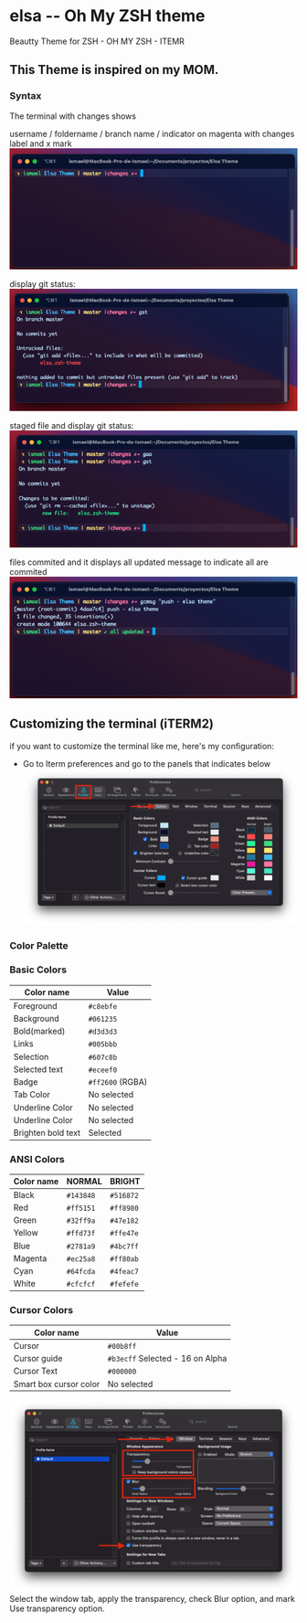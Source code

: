 # elsa -- Oh My ZSH theme
Beautty Theme for ZSH - OH MY ZSH - ITEMR

## This Theme is inspired on my MOM.

### Syntax
The terminal with changes shows

username / foldername / branch name / indicator on magenta with changes label and x mark
![alt text](./images/changes.png)

display git status:             
![alt text](./images/gstlist-c.png)

staged file and display git status:
![alt text](./images/gstlist-a.png)

files commited and it displays all updated message to indicate all are commited
![alt text](./images/finish.png)


## Customizing the terminal (iTERM2)

if you want to customize the terminal like me, here's my configuration:
- Go to Iterm preferences and go to the panels that indicates below
![alt text](./images/iterm-preferences.png)

### Color Palette
### Basic Colors

|    Color name     |        Value        |
|-------------------|---------------------|
|Foreground         |`#c8ebfe`            |
|Background         |`#061235`            |
|Bold(marked)       |`#d3d3d3`            |
|Links              |`#005bbb`            |
|Selection          |`#607c8b`            |
|Selected text      |`#eceef0`            |
|Badge              |`#ff2600` (RGBA)     |
|Tab Color          | No selected         |
|Underline Color    | No selected         |
|Underline Color    | No selected         |
|Brighten bold text | Selected            |

### ANSI Colors

|  Color name  |      NORMAL     |    BRIGHT    |
|--------------|-----------------|--------------|
|Black         |`#143848`        | `#516872`    |
|Red           |`#ff5151`        | `#ff8980`    |
|Green         |`#32ff9a`        | `#47e182`    |
|Yellow        |`#ffd73f`        | `#ffe47e`    |
|Blue          |`#2781a9`        | `#4bc7ff`    |
|Magenta       |`#ec25a8`        | `#ff80ab`    |
|Cyan          |`#64fcda`        | `#4feac7`    |
|White         |`#cfcfcf`        | `#fefefe`    |

### Cursor Colors
|        Color name       |               Value               |
|-------------------------|-----------------------------------|
|Cursor                   |`#00b8ff`                          |
|Cursor guide             |`#b3ecff` Selected - 16 on Alpha   |
|Cursor Text              |`#000000`                          |
|Smart box cursor color   | No selected                       |

![alt text](./images/windowtab.png)
Select the window tab, apply the transparency, check Blur option, and mark Use transparency option.